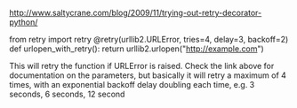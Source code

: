 http://www.saltycrane.com/blog/2009/11/trying-out-retry-decorator-python/

from retry import retry
@retry(urllib2.URLError, tries=4, delay=3, backoff=2)
def urlopen_with_retry():
    return urllib2.urlopen("http://example.com")

This will retry the function if URLError is raised. Check the link above for documentation on the parameters, but basically it will retry a maximum of 4 times, with an exponential backoff delay doubling each time, e.g. 3 seconds, 6 seconds, 12 second
